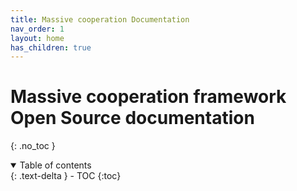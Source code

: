 ```yaml
---
title: Massive cooperation Documentation
nav_order: 1
layout: home
has_children: true
---
```

# Massive cooperation framework Open Source documentation

{: .no_toc }
<details open markdown="block">
  <summary>
    Table of contents
  </summary>
  {: .text-delta }
- TOC
{:toc}
</details>
